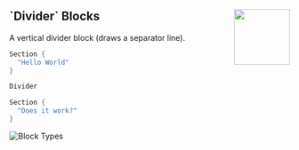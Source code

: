 <h2>`Divider` Blocks
  <img src="https://zeezide.com/img/blocksui/SwiftBlocksUIIcon256.png"
       align="right" width="100" height="100" />
</h2>

A vertical divider block (draws a separator line).

```swift
Section {
  "Hello World"
}

Divider

Section {
  "Does it work?"
}
```

![Block Types](https://zeezide.de/img/blocksui/BlockTypes-Annotated.png)

